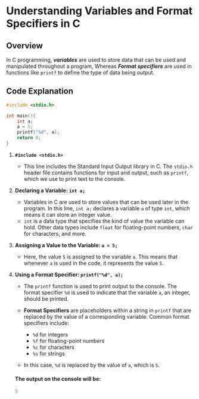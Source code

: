 # Understanding Variables and Format Specifiers in C

## Overview

In C programming, ***variables*** are used to store data that can be used and manipulated throughout a program, Whereas ***Format specifiers*** are used in functions like `printf` to define the type of data being output.

## Code Explanation

```c
#include <stdio.h> 

int main(){
    int a;
    a = 5;
    printf("%d", a); 
    return 0;
}
```
1. **`#include <stdio.h>`**
   - This line includes the Standard Input Output library in C. The `stdio.h` header file contains functions for input and output, such as `printf`, which we use to print text to the console.

2. **Declaring a Variable: `int a;`**

   - Variables in C are used to store values that can be used later in the program. In this line, `int a;` declares a variable `a` of type `int`, which means it can store an integer value.
   - `int` is a data type that specifies the kind of value the variable can hold. Other data types include `float` for floating-point numbers, `char` for characters, and more.

3. **Assigning a Value to the Variable: `a = 5;`**

   - Here, the value `5` is assigned to the variable `a`. This means that whenever `a` is used in the code, it represents the value `5`.

4. **Using a Format Specifier: `printf("%d", a);`**

   - The `printf` function is used to print output to the console. The format specifier `%d` is used to indicate that the variable `a`, an integer, should be printed.

   - **Format Specifiers** are placeholders within a string in `printf` that are replaced by the value of a corresponding variable. Common format specifiers include:
     - `%d` for integers
     - `%f` for floating-point numbers
     - `%c` for characters
     - `%s` for strings

   - In this case, `%d` is replaced by the value of `a`, which is `5`.

    #### The output on the console will be:
    ```c
    5
    ```


